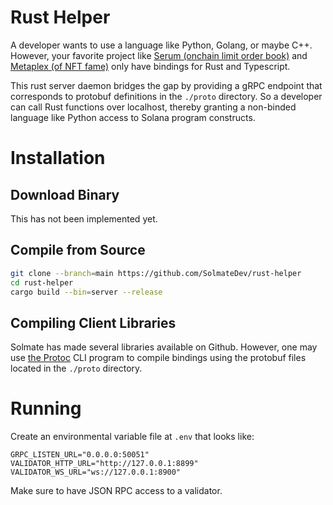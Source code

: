 # Rust Helper

A developer wants to use a language like Python, Golang, or maybe C++.  However, your favorite project like [Serum (onchain limit order book)](https://github.com/project-serum/serum-dex) and [Metaplex (of NFT fame)](https://github.com/metaplex-foundation/metaplex-program-library) only have bindings for Rust and Typescript.

This rust server daemon bridges the gap by providing a gRPC endpoint that corresponds to protobuf definitions in the `./proto` directory.  So a developer can call Rust functions over localhost, thereby granting a non-binded language like Python access to Solana program constructs.

# Installation

## Download Binary

This has not been implemented yet.

## Compile from Source

```bash
git clone --branch=main https://github.com/SolmateDev/rust-helper
cd rust-helper
cargo build --bin=server --release
```

## Compiling Client Libraries

Solmate has made several libraries available on Github.  However, one may use [the Protoc](https://grpc.io/docs/protoc-installation/) CLI program to compile bindings using the protobuf files located in the `./proto` directory.



# Running

Create an environmental variable file at `.env` that looks like:

```
GRPC_LISTEN_URL="0.0.0.0:50051"
VALIDATOR_HTTP_URL="http://127.0.0.1:8899"
VALIDATOR_WS_URL="ws://127.0.0.1:8900"
```

Make sure to have JSON RPC access to a validator.


